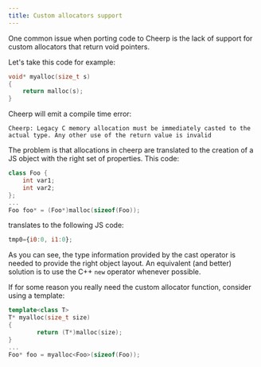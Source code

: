 ```yaml
---
title: Custom allocators support
---
```


One common issue when porting code to Cheerp is the lack of support for custom allocators that return void pointers.

Let's take this code for example:

```cpp
void* myalloc(size_t s)
{
    return malloc(s);
}
```

Cheerp will emit a compile time error:

```
Cheerp: Legacy C memory allocation must be immediately casted to the actual type. Any other use of the return value is invalid
```

The problem is that allocations in cheerp are translated to the creation of a JS object with the right set of properties. This code:

```cpp
class Foo {
    int var1;
    int var2;
};
...
Foo foo* = (Foo*)malloc(sizeof(Foo));
```

translates to the following JS code:

```js
tmp0={i0:0, i1:0};
```

As you can see, the type information provided by the cast operator is needed to provide the right object layout. An equivalent (and better) solution is to use the C++ `new` operator whenever possible.

If for some reason you really need the custom allocator function, consider using a template:

```cpp
template<class T>
T* myalloc(size_t size)
{
        return (T*)malloc(size);
}
...
Foo* foo = myalloc<Foo>(sizeof(Foo));
```
